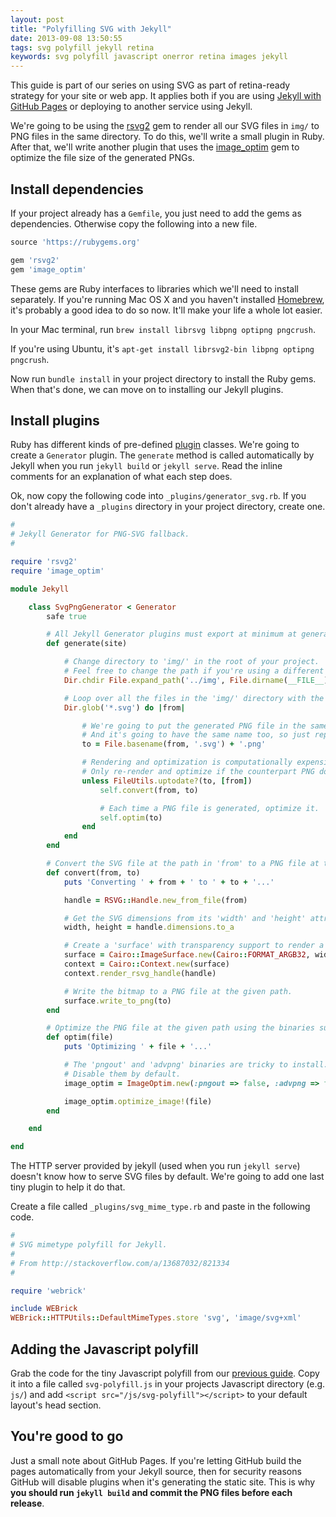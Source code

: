 ```yaml
---
layout: post
title: "Polyfilling SVG with Jekyll"
date: 2013-09-08 13:50:55
tags: svg polyfill jekyll retina
keywords: svg polyfill javascript onerror retina images jekyll
---
```


This guide is part of our series on using SVG as part of retina-ready strategy for your site or web app. It applies both if you are using [Jekyll with GitHub Pages][jekyll-gh] or deploying to another service using Jekyll.

We're going to be using the [rsvg2][rsvg2] gem to render all our SVG files in `img/` to PNG files in the same directory. To do this, we'll write a small plugin in Ruby. After that, we'll write another plugin that uses the [image_optim][image_optim] gem to optimize the file size of the generated PNGs.

## Install dependencies ##

If your project already has a `Gemfile`, you just need to add the gems as dependencies. Otherwise copy the following into a new file.

```ruby
source 'https://rubygems.org'

gem 'rsvg2'
gem 'image_optim'
```

These gems are Ruby interfaces to libraries which we'll need to install separately. If you're running Mac OS X and you haven't installed [Homebrew][homebrew], it's probably a good idea to do so now. It'll make your life a whole lot easier.

In your Mac terminal, run `brew install librsvg libpng optipng pngcrush`.

If you're using Ubuntu, it's `apt-get install librsvg2-bin libpng optipng pngcrush`.

Now run `bundle install` in your project directory to install the Ruby gems. When that's done, we can move on to installing our Jekyll plugins.

## Install plugins ##

Ruby has different kinds of pre-defined [plugin][jekyll-plugins] classes. We're going to create a `Generator` plugin. The `generate` method is called automatically by Jekyll when you run `jekyll build` or `jekyll serve`. Read the inline comments for an explanation of what each step does.

Ok, now copy the following code into `_plugins/generator_svg.rb`. If you don't already have a `_plugins` directory in your project directory, create one.

```ruby
#
# Jekyll Generator for PNG-SVG fallback.
#

require 'rsvg2'
require 'image_optim'

module Jekyll

	class SvgPngGenerator < Generator
		safe true

		# All Jekyll Generator plugins must export at minimum at generate method.
		def generate(site)

			# Change directory to 'img/' in the root of your project.
			# Feel free to change the path if you're using a different name (e.g. 'images/').
			Dir.chdir File.expand_path('../img', File.dirname(__FILE__))

			# Loop over all the files in the 'img/' directory with the extension '.svg'.
			Dir.glob('*.svg') do |from|

				# We're going to put the generated PNG file in the same directory as its counterpart.
				# And it's going to have the same name too, so just replace the extension.
				to = File.basename(from, '.svg') + '.png'

				# Rendering and optimization is computationally expensive.
				# Only re-render and optimize if the counterpart PNG doesn't exist or is outdated.
				unless FileUtils.uptodate?(to, [from])
					self.convert(from, to)

					# Each time a PNG file is generated, optimize it.
					self.optim(to)
				end
			end
		end

		# Convert the SVG file at the path in 'from' to a PNG file at the path in 'to'.
		def convert(from, to)
			puts 'Converting ' + from + ' to ' + to + '...'

			handle = RSVG::Handle.new_from_file(from)

			# Get the SVG dimensions from its 'width' and 'height' attributes.
			width, height = handle.dimensions.to_a

			# Create a 'surface' with transparency support to render a bitmap onto.
			surface = Cairo::ImageSurface.new(Cairo::FORMAT_ARGB32, width, height)
			context = Cairo::Context.new(surface)
			context.render_rsvg_handle(handle)

			# Write the bitmap to a PNG file at the given path.
			surface.write_to_png(to)
		end

		# Optimize the PNG file at the given path using the binaries supported by 'image_optim'.
		def optim(file)
			puts 'Optimizing ' + file + '...'

			# The 'pngout' and 'advpng' binaries are tricky to install.
			# Disable them by default.
			image_optim = ImageOptim.new(:pngout => false, :advpng => false)

			image_optim.optimize_image!(file)
		end

	end

end
```

The HTTP server provided by jekyll (used when you run `jekyll serve`) doesn't know how to serve SVG files by default. We're going to add one last tiny plugin to help it do that.

Create a file called `_plugins/svg_mime_type.rb` and paste in the following code.

```ruby
#
# SVG mimetype polyfill for Jekyll.
#
# From http://stackoverflow.com/a/13687032/821334
#

require 'webrick'

include WEBrick
WEBrick::HTTPUtils::DefaultMimeTypes.store 'svg', 'image/svg+xml'
```

## Adding the Javascript polyfill ##

Grab the code for the tiny Javascript polyfill from our [previous guide](/2013/09/polyfilling-svg/). Copy it into a file called `svg-polyfill.js` in your projects Javascript directory (e.g. `js/`) and add `<script src="/js/svg-polyfill"></script>` to your default layout's head section.

## You're good to go ##

Just a small note about GitHub Pages. If you're letting GitHub build the pages automatically from your Jekyll source, then for security reasons GitHub will disable plugins when it's generating the static site. This is why **you should run `jekyll build` and commit the PNG files before each release**.

[jekyll-gh]: https://help.github.com/articles/using-jekyll-with-pages
[rsvg2]: https://rubygems.org/gems/rsvg2
[image_optim]: https://rubygems.org/gems/image_optim
[homebrew]: http://brew.sh/
[jekyll-plugins]: http://jekyllrb.com/docs/plugins/
